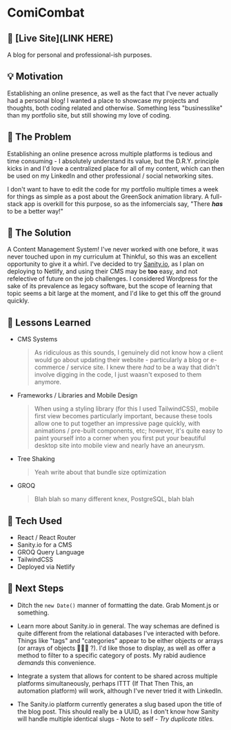 # ComiCombat

<!-- <img src="https://github.com/grittygrady/ComiCombat/blob/master/src/images/ComicombatBanner.png?raw=true"> -->

## 🚀 [Live Site](LINK HERE)

A blog for personal and professional-ish purposes.

<!-- <img src="https://github.com/grittygrady/ComiCombat/blob/master/src/images/comcombat-chars.png?raw=true"> -->

## 💡 Motivation

Establishing an online presence, as well as the fact that I've never actually had a personal blog! I wanted a place to showcase my projects and thoughts, both coding related and otherwise. Something less "businesslike" than my portfolio site, but still showing my love of coding.

<!-- <img src="https://github.com/grittygrady/ComiCombat/blob/master/src/images/comicombat.png?raw=true"> -->

## 🤔 The Problem

Establishing an online presence across multiple platforms is tedious and time consuming - I absolutely understand its value, but the D.R.Y. principle kicks in and I'd love a centralized place for all of my content, which can then be used on my LinkedIn and other professional / social networking sites.

I don't want to have to edit the code for my portfolio multiple times a week for things as simple as a post about the GreenSock animation library. A full-stack app is overkill for this purpose, so as the infomercials say, "There **_has_** to be a better way!"

<!-- <img src="https://github.com/grittygrady/ComiCombat/blob/master/src/images/ComiCombatWin.png?raw=true"> -->

## 🧐 The Solution

A Content Management System! I've never worked with one before, it was never touched upon in my curriculum at Thinkful, so this was an excellent opportunity to give it a whirl. I've decided to try [Sanity.io](https://www.sanity.io/), as I plan on deploying to Netlify, and using their CMS may be **too** easy, and not refelective of future on the job challenges. I considered Wordpress for the sake of its prevalence as legacy software, but the scope of learning that topic seems a bit large at the moment, and I'd like to get this off the ground quickly.

## 🧠 Lessons Learned

- CMS Systems

  > As ridiculous as this sounds, I genuinely did not know how a client would go about updating their website - particularly a blog or e-commerce / service site. I knew there _had_ to be a way that didn't involve digging in the code, I just waasn't exposed to them anymore.

- Frameworks / Libraries and Mobile Design

  > When using a styling library (for this I used TailwindCSS), mobile first view becomes particularly important, because these tools allow one to put together an impressive page quickly, with animations / pre-built components, etc; however, it's quite easy to paint yourself into a corner when you first put your beautiful desktop site into mobile view and nearly have an aneurysm.

- Tree Shaking

  > Yeah write about that bundle size optimization

- GROQ

  > Blah blah so many different knex, PostgreSQL, blah blah

## 💾 Tech Used

- React / React Router
- Sanity.io for a CMS
- GROQ Query Language
- TailwindCSS
- Deployed via Netlify

## 🔮 Next Steps

- Ditch the `new Date()` manner of formatting the date. Grab Moment.js or something.

- Learn more about Sanity.io in general. The way schemas are defined is quite different from the relational databases I've interacted with before. Things like "tags" and "categories" appear to be either objects or arrays (or arrays of objects 🤷🏻‍♀️ ?). I'd like those to display, as well as offer a method to filter to a specific category of posts. My rabid audience _demands_ this convenience.

- Integrate a system that allows for content to be shared across multiple platforms simultaneously, perhaps ITTT (If That Then This, an automation platform) will work, although I've never tried it with LinkedIn.

- The Sanity.io platform currently generates a slug based upon the title of the blog post. This should really be a UUID, as I don't know how Sanity will handle multiple identical slugs - Note to self - _Try duplicate titles._
